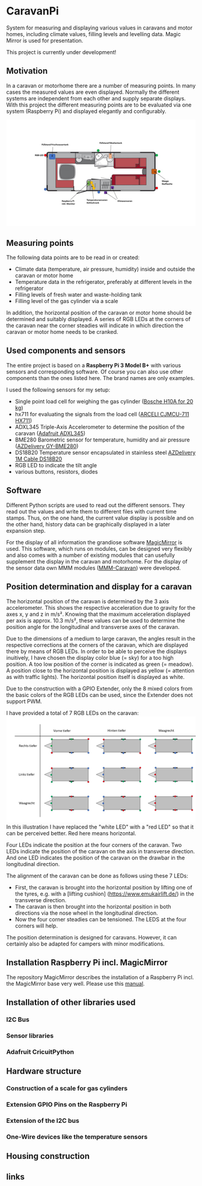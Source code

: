 # CaravanPi
System for measuring and displaying various values in caravans and motor homes, including climate values, filling levels and levelling data. Magic Mirror is used for presentation.

This project is currently under development!

## Motivation
In a caravan or motorhome there are a number of measuring points. In many cases the measured values are even displayed. Normally the different systems are independent from each other and supply separate displays. With this project the different measuring points are to be evaluated via one system (Raspberry Pi) and displayed elegantly and configurably.

![CaravanPi](images/CaravanPi.jpg)

## Measuring points

The following data points are to be read in or created:
- Climate data (temperature, air pressure, humidity) inside and outside the caravan or motor home
- Temperature data in the refrigerator, preferably at different levels in the refrigerator
- Filling levels of fresh water and waste-holding tank
- Filling level of the gas cylinder via a scale

In addition, the horizontal position of the caravan or motor home should be determined and suitably displayed. A series of RGB LEDs at the corners of the caravan near the corner steadies will indicate in which direction the caravan or motor home needs to be cranked.

## Used components and sensors

The entire project is based on a **Raspberry Pi 3 Model B+** with various sensors and corresponding software. Of course you can also use other components than the ones listed here. The brand names are only examples.

I used the following sensors for my setup:
- Single point load cell for weighing the gas cylinder ([Bosche H10A for 20 kg](https://www.bosche.eu/en/scale-components/load-cells/single-point-load-cell/single-point-load-cell-h10a)) 
- hx711 for evaluating the signals from the load cell ([ARCELI CJMCU-711 HX711](https://smile.amazon.de/gp/product/B07MY2PBY4/ref=ppx_yo_dt_b_search_asin_title?ie=UTF8&psc=1))
- ADXL345 Triple-Axis Accelerometer to determine the position of the caravan ([Adafruit ADXL345](https://smile.amazon.de/gp/product/B01BT4N9BC/ref))
- BME280 Barometric sensor for temperature, humidity and air pressure ([AZDelivery GY-BME280](https://smile.amazon.de/gp/product/B07FS95JXT/ref))
- DS18B20 Temperature sensor encapsulated in stainless steel [AZDelivery 1M Cable DS18B20](https://smile.amazon.de/gp/product/B075FYYLLV/ref)
- RGB LED to indicate the tilt angle 
- various buttons, resistors, diodes

## Software

Different Python scripts are used to read out the different sensors. They read out the values and write them to different files with current time stamps. Thus, on the one hand, the current value display is possible and on the other hand, history data can be graphically displayed in a later expansion step.

For the display of all information the grandiose software [MagicMirror](https://magicmirror.builders/) is used. This software, which runs on modules, can be designed very flexibly and also comes with a number of existing modules that can usefully supplement the display in the caravan and motorhome. For the display of the sensor data own MMM modules ([MMM-Caravan](https://github.com/spitzlbergerj/MMM-Caravan)) were developed.

## Position determination and display for a caravan

The horizontal position of the caravan is determined by the 3 axis accelerometer. This shows the respective acceleration due to gravity for the axes x, y and z in m/s². Knowing that the maximum acceleration displayed per axis is approx. 10.3 m/s², these values can be used to determine the position angle for the longitudinal and transverse axes of the caravan.

Due to the dimensions of a medium to large caravan, the angles result in the respective corrections at the corners of the caravan, which are displayed there by means of RGB LEDs. In order to be able to perceive the displays inuitively, I have chosen the display color blue (= sky) for a too high position. A too low position of the corner is indicated as green (= meadow). A position close to the horizontal position is displayed as yellow (= attention as with traffic lights). The horizontal position itself is displayed as white. 

Due to the construction with a GPIO Extender, only the 8 mixed colors from the basic colors of the RGB LEDs can be used, since the Extender does not support PWM.

I have provided a total of 7 RGB LEDs on the caravan:
![matrix of LEDs](images/LED-Matrix.jpg)
In this illustration I have replaced the "white LED" with a "red LED" so that it can be perceived better. Red here means horizontal.

Four LEDs indicate the position at the four corners of the caravan. Two LEDs indicate the position of the caravan on the axis in transverse direction. And one LED indicates the position of the caravan on the drawbar in the longitudinal direction. 

The alignment of the caravan can be done as follows using these 7 LEDs:
- First, the caravan is brought into the horizontal position by lifting one of the tyres, e.g. with a [lifting cushion] (https://www.emukairlift.de/) in the transverse direction.
- The caravan is then brought into the horizontal position in both directions via the nose wheel in the longitudinal direction.
- Now the four corner steadies can be tensioned. The LEDS at the four corners will help.

The position determination is designed for caravans. However, it can certainly also be adapted for campers with minor modifications.


## Installation Raspberry Pi incl. MagicMirror

The repository MagicMirror describes the installation of a Raspberry Pi incl. the MagicMirror base very well. Please use this [manual](https://github.com/MichMich/MagicMirror#raspberry-pi).

## Installation of other libraries used

### I2C Bus

### Sensor libraries

### Adafruit CricuitPython


## Hardware structure

### Construction of a scale for gas cylinders

### Extension GPIO Pins on the Raspberry Pi

### Extension of the I2C bus

### One-Wire devices like the temperature sensors


## Housing construction



## links


 
